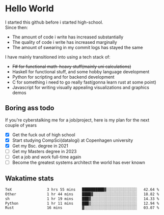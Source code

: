 # Hello World

I started this github before i started high-school.  
Since then:
- The amount of code i write has increased substantially
- The quality of code i write has increased marginally
- The amount of swearing in my commit logs has stayed the same

I have mainly transitioned into using a tech stack of:
- ~~F# for functional math-heavy stuff(mainly uni calculations)~~
- Haskell for functional stuff, and some hobby language development
- Python for scripting and for backend development
- C for something i need to go really fast(gonna learn rust at some point)
- Javascript for writing visually appealing visualizations and graphics demos

## Boring ass todo
If you're cyberstalking me for a job/project, here is my plan for the next couple of years
- [x] Get the fuck out of high school
- [x] Start studying CompSci(datalogi) at Copenhagen university
- [x] Get my Bsc. degree in 2021
- [ ] Get my Masters degree in 2023
- [ ] Get a job and work full-time again
- [ ] Become the greatest systems architect the world has ever known

## Wakatime stats
<!--START_SECTION:waka-->

```txt
TeX                3 hrs 55 mins   ██████████▓░░░░░░░░░░░░░░   42.64 %
Other              1 hr 44 mins    ████▓░░░░░░░░░░░░░░░░░░░░   18.82 %
sh                 1 hr 19 mins    ███▓░░░░░░░░░░░░░░░░░░░░░   14.33 %
Python             1 hr 11 mins    ███▒░░░░░░░░░░░░░░░░░░░░░   12.94 %
Rust               16 mins         ▓░░░░░░░░░░░░░░░░░░░░░░░░   03.07 %
```

<!--END_SECTION:waka-->
